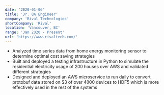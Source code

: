 ```yaml
---
date: '2020-01-06'
title: 'Jr. QA Engineer'
company: 'Rival Technologies'
shortCompany: 'Rival'
location: 'Vancouver, BC'
range: 'Jan 2020 - Present'
url: 'https://www.rivaltech.com/'
---
```


- Analyzed time series data from home energy monitoring sensor to determine optimal cost saving strategies
- Built and deployed a testing infrastructure in Python to simulate the residential electricity usage of 200 houses over AWS and validated different strategies
- Designed and deployed an AWS microservice to run daily to convert protobuf data stored on S3 of over 4000 devices to HDF5 which is more effectively used in the rest of the systems